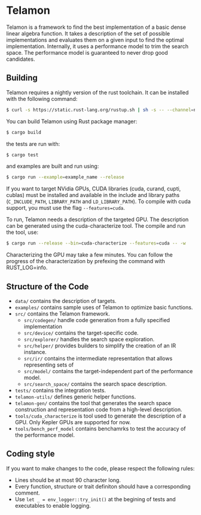 # Telamon

Telamon is a framework to find the best implementation of a basic dense linear
algebra function. It takes a description of the set of possible implementations
and evaluates them on a given input to find the optimal implementation.
Internally, it uses a performance model to trim the search space. The
performance model is guaranteed to never drop good candidates.

## Building

Telamon requires a nightly version of the rust toolchain. It can be installed with the
following command:

```bash
$ curl -s https://static.rust-lang.org/rustup.sh | sh -s -- --channel=nightly
```

You can build Telamon using Rust package manager:

```bash
$ cargo build
```
the tests are run with:
```c
$ cargo test
```
and examples are built and run using:
```bash
$ cargo run --example=example_name --release
```

If you want to target NVidia GPUs, CUDA libraries (cuda, curand, cupti, cublas) must be
installed and available in the include and library paths (`C_INCLUDE_PATH`, `LIBRARY_PATH`
and `LD_LIBRARY_PATH`). To compile with cuda support, you must use the flag
`--features=cuda`.

To run, Telamon needs a description of the targeted GPU. The description can be generated
using the cuda-characterize tool. The compile and run the tool, use:
```bash
$ cargo run --release --bin=cuda-characterize --features=cuda -- -w
```
Characterizing the GPU may take a few minutes. You can follow the progress of
the characterization by prefexing the command with RUST_LOG=info.

## Structure of the Code

* `data/` contains the description of targets.
* `examples/` contains sample uses of Telamon to optimize basic functions.
* `src/` contains the Telamon framework.
  * `src/codegen/` handle code generation from a fully specified implementation
  * `src/device/` contains the target-specific code.
  * `src/explorer/` handles the search space exploration.
  * `src/helper/` provides builders to simplify the creation of an IR instance.
  * `src/ir/` contains the intermediate representation that allows representing sets of
  * `src/model/` contains the target-independent part of the performance model.
  * `src/search_space/` contains the search space description.
* `tests/` contains the integration tests.
* `telamon-utils/` defines generic helper functions.
* `telamon-gen/` contains the tool that generates the search space construction and
    representation code from a high-level description.
* `tools/cuda_characterize` is tool used to generate the description of a GPU. Only Kepler
  GPUs are supported for now.
* `tools/bench_perf_model` contains benchamrks to test the accuracy of the performance
  model.

## Coding style

If you want to make changes to the code, please respect the following rules:
* Lines should be at most 90 character long.
* Every function, structure or trait definiton should have a corresponding comment.
* Use `let _ = env_logger::try_init()` at the begining of tests and executables to enable
  logging.
